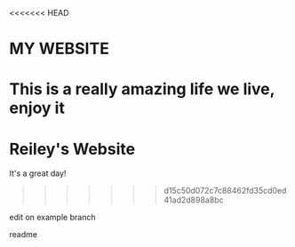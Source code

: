 <<<<<<< HEAD
# MY WEBSITE

This is a really amazing life we live, enjoy it
=======
# Reiley's Website

It's a great day!
>>>>>>> d15c50d072c7c88462fd35cd0ed41ad2d898a8bc

edit on example branch

readme
